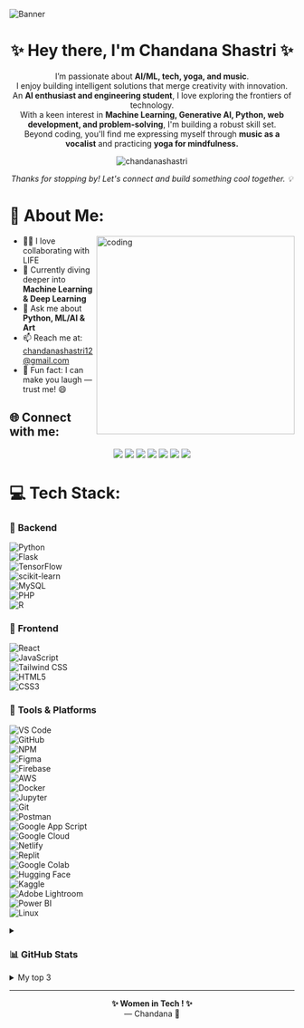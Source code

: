 
![Banner](https://github.com/ChandanaS03/chandanas03/blob/main/github.png?raw=true)
<h1 align="center">✨ Hey there, I'm Chandana Shastri ✨</h1>


<p align="center">
  I’m passionate about <strong>AI/ML, tech, yoga, and music</strong>. <br>
  I enjoy building intelligent solutions that merge creativity with innovation. <br>
  An <strong>AI enthusiast and engineering student</strong>, I love exploring the frontiers of technology.<br>
  With a keen interest in <strong>Machine Learning, Generative AI, Python, web development, and problem-solving</strong>, I'm building a robust skill set.<br>
  Beyond coding, you'll find me expressing myself through <strong>music as a vocalist</strong> and practicing <strong>yoga for mindfulness.</strong>
</p>

<p align="center">
  <img src="https://komarev.com/ghpvc/?username=chandanashastri&label=Profile%20Visitors&color=0e75b6&style=flat" alt="chandanashastri" />
</p>

<p align="center"><em>Thanks for stopping by! Let's connect and build something cool together. 💡</em></p>


# 💫 About Me:

  <img align="right" alt="coding" width="350" src="https://media3.giphy.com/media/v1.Y2lkPTc5MGI3NjExaXVhNTZjMmQ0MGczbG1kODZlaDlsYzd6OHhkdGlmNzI2Yml1NnE5YSZlcD12MV9pbnRlcm5hbF9naWZfYnlfaWQmY3Q9Zw/p1Z9gCY6vtaTOzjAhk/giphy.gif" width="400" />



- 👩‍💻 I love collaborating with LIFE  
- 🌱 Currently diving deeper into **Machine Learning & Deep Learning**  
- 💬 Ask me about **Python, ML/AI & Art**  
- 📫 Reach me at: [chandanashastri12@gmail.com](mailto:chandanashastri12@gmail.com)  
- 🎤 Fun fact: I can make you laugh — trust me! 😄  

## 🌐 Connect with me:
<p align="center">
<a href="https://linkedin.com/in/chandanashastri" target="_blank"><img src="https://img.shields.io/badge/-LinkedIn-%230077B5?style=for-the-badge&logo=linkedin&logoColor=white" /></a>
<a href="https://github.com/ChandanaS03" target="_blank"><img src="https://img.shields.io/badge/-GitHub-%23181717?style=for-the-badge&logo=github&logoColor=white" /></a>
<a href="https://twitter.com/ShastriChandana" target="_blank"><img src="https://img.shields.io/badge/-Twitter-%231DA1F2?style=for-the-badge&logo=twitter&logoColor=white" /></a>
<a href="https://orcid.org/0009-0000-6080-7429" target="_blank"><img src="https://img.shields.io/badge/-ORCID-%23A6CE39?style=for-the-badge&logo=orcid&logoColor=white" /></a>
<a href="https://g.dev/chandanashastri" target="_blank"><img src="https://img.shields.io/badge/-GoogleDev-%234285F4?style=for-the-badge&logo=google&logoColor=white" /></a>
<a href="https://learn.microsoft.com/en-us/users/me/achievements#badges-section" target="_blank"><img src="https://img.shields.io/badge/-Microsoft-%237A7A7A?style=for-the-badge&logo=microsoft&logoColor=white" /></a>
<a href="mailto:chandanashastri12@gmail.com" target="_blank"><img src="https://img.shields.io/badge/-Gmail-%23D14836?style=for-the-badge&logo=gmail&logoColor=white" /></a>
</p>




# 💻 Tech Stack:

### 🔸 **Backend**  
![Python](https://img.shields.io/badge/python-3670A0?style=for-the-badge&logo=python&logoColor=ffdd54)  
![Flask](https://img.shields.io/badge/flask-%23000.svg?style=for-the-badge&logo=flask&logoColor=white)  
![TensorFlow](https://img.shields.io/badge/TensorFlow-%23FF6F00.svg?style=for-the-badge&logo=TensorFlow&logoColor=white)  
![scikit-learn](https://img.shields.io/badge/scikit--learn-%23F7931E.svg?style=for-the-badge&logo=scikit-learn&logoColor=white)  
![MySQL](https://img.shields.io/badge/mysql-%2300f.svg?style=for-the-badge&logo=mysql&logoColor=white)  
![PHP](https://img.shields.io/badge/php-%23777BB4.svg?style=for-the-badge&logo=php&logoColor=white)  
![R](https://img.shields.io/badge/R-276DC3?style=for-the-badge&logo=r&logoColor=white)  

### 🔸 **Frontend**  
![React](https://img.shields.io/badge/react-%2361DAFB.svg?style=for-the-badge&logo=react&logoColor=black)  
![JavaScript](https://img.shields.io/badge/javascript-%23323330.svg?style=for-the-badge&logo=javascript&logoColor=%23F7DF1E)  
![Tailwind CSS](https://img.shields.io/badge/tailwindcss-%2338B2AC.svg?style=for-the-badge&logo=tailwind-css&logoColor=white)  
![HTML5](https://img.shields.io/badge/html5-%23E34F26.svg?style=for-the-badge&logo=html5&logoColor=white)  
![CSS3](https://img.shields.io/badge/css3-%231572B6.svg?style=for-the-badge&logo=css3&logoColor=white)  

### 🔸 **Tools & Platforms**  
![VS Code](https://img.shields.io/badge/VSCode-007ACC?style=for-the-badge&logo=visual-studio-code&logoColor=white)  
![GitHub](https://img.shields.io/badge/github-%23121011.svg?style=for-the-badge&logo=github&logoColor=white)  
![NPM](https://img.shields.io/badge/npm-CB3837?style=for-the-badge&logo=npm&logoColor=white)  
![Figma](https://img.shields.io/badge/figma-%23F24E1E.svg?style=for-the-badge&logo=figma&logoColor=white)  
![Firebase](https://img.shields.io/badge/firebase-%23039BE5.svg?style=for-the-badge&logo=firebase)  
![AWS](https://img.shields.io/badge/AWS-%23FF9900.svg?style=for-the-badge&logo=amazon-aws&logoColor=white)  
![Docker](https://img.shields.io/badge/docker-%232496ED.svg?style=for-the-badge&logo=docker&logoColor=white)  
![Jupyter](https://img.shields.io/badge/jupyter-%23F37626.svg?style=for-the-badge&logo=jupyter&logoColor=white)  
![Git](https://img.shields.io/badge/git-%23F05032.svg?style=for-the-badge&logo=git&logoColor=white)  
![Postman](https://img.shields.io/badge/Postman-FF6C37?style=for-the-badge&logo=postman&logoColor=white)  
![Google App Script](https://img.shields.io/badge/Google%20App%20Script-4285F4?style=for-the-badge&logo=google-apps-script&logoColor=white)  
![Google Cloud](https://img.shields.io/badge/google%20cloud-%234285F4.svg?style=for-the-badge&logo=google-cloud&logoColor=white)  
![Netlify](https://img.shields.io/badge/netlify-%23000000.svg?style=for-the-badge&logo=netlify&logoColor=white)  
![Replit](https://img.shields.io/badge/Replit-667881?style=for-the-badge&logo=replit&logoColor=white)  
![Google Colab](https://img.shields.io/badge/Google%20Colab-F9AB00?style=for-the-badge&logo=google-colab&logoColor=white)  
![Hugging Face](https://img.shields.io/badge/huggingface-%23FFD21F.svg?style=for-the-badge&logo=huggingface&logoColor=black)  
![Kaggle](https://img.shields.io/badge/Kaggle-20BEFF?style=for-the-badge&logo=kaggle&logoColor=white)  
![Adobe Lightroom](https://img.shields.io/badge/adobe%20lightroom-%2331A8FF.svg?style=for-the-badge&logo=adobe-lightroom&logoColor=white)  
![Power BI](https://img.shields.io/badge/power%20bi-F2C811?style=for-the-badge&logo=powerbi&logoColor=black)  
![Linux](https://img.shields.io/badge/linux-%23FCC624.svg?style=for-the-badge&logo=linux&logoColor=black)  





<details>
  <summary><h3>📊 GitHub Stats</h3></summary>
  <br>
  <p align="center">
    <img src="https://github-readme-stats.vercel.app/api?username=chandanas03&theme=radical&hide_border=false&include_all_commits=true&count_private=true" /><br/>
    <img src="https://github-readme-streak-stats.herokuapp.com/?user=chandanashastri&theme=radical&hide_border=false" /><br/>
    <img src="https://github-readme-stats.vercel.app/api/top-langs/?username=chandanas03&theme=radical&hide_border=false&layout=compact" />
  </p>
</details>



<details>
<summary>My top 3</summary>


| Rank | Languages |
|-----:|-----------|
|     1| python    |
|     2| R.        |
|     3| web dev   |

</details>


---
<p align="center">
  <b>✨ Women in Tech ! ✨</b><br>
  — Chandana 🚀
</p>









